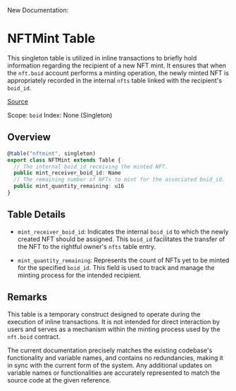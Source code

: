 New Documentation:
# NFTMint Table
This singleton table is utilized in inline transactions to briefly hold information regarding the recipient of a new NFT mint. It ensures that when the `nft.boid` account performs a minting operation, the newly minted NFT is appropriately recorded in the internal `nfts` table linked with the recipient's `boid_id`.

[Source](https://github.com/animuslabs/boid-system-ts/blob/master/assembly/tables/nftmint.ts)

Scope: `boid`
Index: None (Singleton)

## Overview
```ts
@table("nftmint", singleton)
export class NFTMint extends Table {
  // The internal boid_id receiving the minted NFT.
  public mint_receiver_boid_id: Name
  // The remaining number of NFTs to mint for the associated boid_id.
  public mint_quantity_remaining: u16
}
```

## Table Details

- `mint_receiver_boid_id`: Indicates the internal `boid_id` to which the newly created NFT should be assigned. This `boid_id` facilitates the transfer of the NFT to the rightful owner's `nfts` table entry.

- `mint_quantity_remaining`: Represents the count of NFTs yet to be minted for the specified `boid_id`. This field is used to track and manage the minting process for the intended recipient.

## Remarks
This table is a temporary construct designed to operate during the execution of inline transactions. It is not intended for direct interaction by users and serves as a mechanism within the minting process used by the `nft.boid` contract.

The current documentation precisely matches the existing codebase's functionality and variable names, and contains no redundancies, making it in sync with the current form of the system. Any additional updates on variable names or functionalities are accurately represented to match the source code at the given reference.

